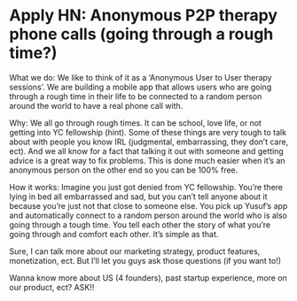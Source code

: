 # Apply HN: Anonymous P2P therapy phone calls (going through a rough time?)

What we do:
We like to think of it as a ‘Anonymous User to User therapy sessions’. We are building a mobile app that allows users who are going through a rough time in their life to be connected to a random person around the world to have a real phone call with.<p>Why:
We all go through rough times. It can be school, love life, or not getting into YC fellowship (hint). Some of these things are very tough to talk about with people you know IRL (judgmental, embarrassing, they don’t care, ect). And we all know for a fact that talking it out with someone and getting advice is a great way to fix problems. This is done much easier when it’s an anonymous person on the other end so you can be 100% free.<p>How it works:
Imagine you just got denied from YC fellowship. You’re there lying in bed all embarrassed and sad, but you can’t tell anyone about it because you’re just not that close to someone else. You pick up Yusuf’s app and automatically connect to a random person around the world who is also going through a tough time. You tell each other the story of what you’re going through and comfort each other. It’s simple as that.<p>Sure, I can talk more about our marketing strategy, product features, monetization, ect. But I’ll let you guys ask those questions (if you want to!)<p>Wanna know more about US (4 founders), past startup experience, more on our product, ect? ASK!!
